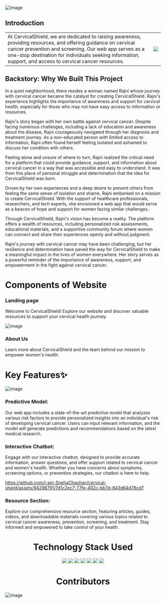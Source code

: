 ![image](https://github.com/i-am-SnehaChauhan/cervical-shield/assets/94298791/783a4dba-8b81-4893-9399-9a59fa084ecb)


## Introduction
<table style="border: none;">
  <tr>
    <td>At CervicalShield, we are dedicated to raising awareness, providing resources, and offering guidance on cervical cancer prevention and screening. Our web app serves as a one-stop destination for individuals seeking information, support, and access to cervical cancer resources. </td>
    <td><img src="https://res.cloudinary.com/dx0dgujbj/image/upload/v1707668221/CerviCare/Beige%20Minimalist%20Timeline%20Diagram%20Graph/2_zqzbem.png"/></td>
  </tr>
</table>

## Backstory: Why We Built This Project
In a quiet neighborhood, there resides a woman named Rajni whose journey with cervical cancer became the catalyst for creating CervicalShield. Rajni's experience highlights the importance of awareness and support for cervical health, especially for those who may not have easy access to information or resources.

Rajni's story began with her own battle against cervical cancer. Despite facing numerous challenges, including a lack of education and awareness about the disease, Rajni courageously navigated through her diagnosis and treatment journey. As a non-educated person with limited access to information, Rajni often found herself feeling isolated and ashamed to discuss her condition with others.

Feeling alone and unsure of where to turn, Rajni realized the critical need for a platform that could provide guidance, support, and information about cervical cancer in a way that was accessible and easy to understand. It was from this place of personal struggle and determination that the idea for CervicalShield was born.

Driven by her own experiences and a deep desire to prevent others from feeling the same sense of isolation and shame, Rajni embarked on a mission to create CervicalShield. With the support of healthcare professionals, researchers, and tech experts, she envisioned a web app that would serve as a beacon of hope and support for women facing similar challenges.

Through CervicalShield, Rajni's vision has become a reality. The platform offers a wealth of resources, including personalized risk assessments, educational materials, and a supportive community forum where women can connect and share their experiences openly and without judgment.

Rajni's journey with cervical cancer may have been challenging, but her resilience and determination have paved the way for CervicalShield to make a meaningful impact in the lives of women everywhere. Her story serves as a powerful reminder of the importance of awareness, support, and empowerment in the fight against cervical cancer.

# Components of Website

### Landing page
 <p>Welcome to CervicalShield! Explore our website and discover valuable resources to support your cervical health journey.</p>
 
  ![image](https://github.com/i-am-SnehaChauhan/cervical-shield/assets/94298791/26aee8bd-1e34-445e-9464-33a04feae62f)


### About Us
<p>Learn more about CervicalShield and the team behind our mission to empower women's health.</p>
 



# Key Features✨
![image](https://github.com/i-am-SnehaChauhan/no-cotine/assets/94298791/f15cfbd5-4a56-4080-88e1-f69468664776)


### Predictive Model: 
Our web app includes a state-of-the-art predictive model that analyzes various risk factors to provide personalized insights into an individual's risk of developing cervical cancer. Users can input relevant information, and the model will generate predictions and recommendations based on the latest medical research.

### Interactive Chatbot:
Engage with our interactive chatbot, designed to provide accurate information, answer questions, and offer support related to cervical cancer and women's health. Whether you have concerns about symptoms, screening options, or prevention strategies, our chatbot is here to help.



https://github.com/i-am-SnehaChauhan/cervical-shield/assets/94298791/7d1c2ec7-77fe-402c-bb7d-843d64d78cd7



### Resource Section: 
Explore our comprehensive resource section, featuring articles, guides, videos, and downloadable materials covering various topics related to cervical cancer awareness, prevention, screening, and treatment. Stay informed and empowered to take control of your health.
<h1 align='center'> Technology Stack Used</h1>
<div align="center">
 <img src="https://img.shields.io/badge/HTML5-E34F26.svg?style=for-the-badge&logo=HTML5&logoColor=white">
 <img src="https://img.shields.io/badge/CSS3-1572B6.svg?style=for-the-badge&logo=CSS3&logoColor=white">
 <img src="https://img.shields.io/badge/Bootstrap-7952B3.svg?style=for-the-badge&logo=Bootstrap&logoColor=white">
 <img src="https://img.shields.io/badge/JavaScript-F7DF1E.svg?style=for-the-badge&logo=JavaScript&logoColor=white">
 <img src="https://img.shields.io/badge/-ReactJs-61DAFB?logo=react&logoColor=white&style=for-the-badge">
 <img src="https://img.shields.io/badge/Material--UI-0081CB?style=for-the-badge&logo=material-ui&logoColor=white">
 <img src="https://img.shields.io/badge/Python-14354C?style=for-the-badge&logo=python&logoColor=white">
</div>

<h1 align='center'>Contributors</h1>

![image](https://github.com/i-am-SnehaChauhan/cervical-shield/assets/94298791/2606bc01-812e-437e-afd5-c78acaa2cbf5)


